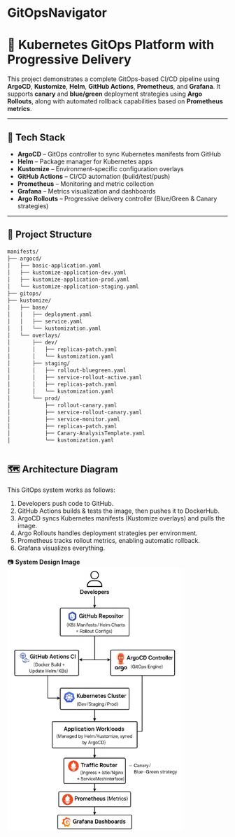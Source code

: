 # GitOpsNavigator
# 🚀 Kubernetes GitOps Platform with Progressive Delivery

This project demonstrates a complete GitOps-based CI/CD pipeline using **ArgoCD**, **Kustomize**, **Helm**, **GitHub Actions**, **Prometheus**, and **Grafana**. It supports **canary** and **blue/green** deployment strategies using **Argo Rollouts**, along with automated rollback capabilities based on **Prometheus metrics**.

---

## 🧩 Tech Stack

- **ArgoCD** – GitOps controller to sync Kubernetes manifests from GitHub
- **Helm** – Package manager for Kubernetes apps
- **Kustomize** – Environment-specific configuration overlays
- **GitHub Actions** – CI/CD automation (build/test/push)
- **Prometheus** – Monitoring and metric collection
- **Grafana** – Metrics visualization and dashboards
- **Argo Rollouts** – Progressive delivery controller (Blue/Green & Canary strategies)

---

## 📁 Project Structure

```plaintext
manifests/
├── argocd/
│   ├── basic-application.yaml
│   ├── kustomize-application-dev.yaml
│   ├── kustomize-application-prod.yaml
│   └── kustomize-application-staging.yaml
├── gitops/
├── kustomize/
│   ├── base/
│   │   ├── deployment.yaml
│   │   ├── service.yaml
│   │   └── kustomization.yaml
│   └── overlays/
│       ├── dev/
│       │   ├── replicas-patch.yaml
│       │   └── kustomization.yaml
│       ├── staging/
│       │   ├── rollout-bluegreen.yaml
│       │   ├── service-rollout-active.yaml
│       │   ├── replicas-patch.yaml
│       │   └── kustomization.yaml
│       └── prod/
│           ├── rollout-canary.yaml
│           ├── service-rollout-canary.yaml
│           ├── service-monitor.yaml
│           ├── replicas-patch.yaml
│           ├── Canary-AnalysisTemplate.yaml
│           └── kustomization.yaml


```

## 🗺️ Architecture Diagram

This GitOps system works as follows:

1. Developers push code to GitHub.
2. GitHub Actions builds & tests the image, then pushes it to DockerHub.
3. ArgoCD syncs Kubernetes manifests (Kustomize overlays) and pulls the image.
4. Argo Rollouts handles deployment strategies per environment.
5. Prometheus tracks rollout metrics, enabling automatic rollback.
6. Grafana visualizes everything.

📷 **System Design Image**  
<img src="images/ArgoCD_project_architecture.png" width="400" alt="GitOpsNavigator Architecture" />